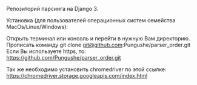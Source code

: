 Репозиторий парсинга на Django 3.

Установка (для пользователей операционных систем семейства MacOs/Linux/Windows):

Открыть терминал или консоль и перейти в нужную Вам директорию. Прописать команду git clone git@github.com:Pungushe/parser_order.git Если Вы используете https, то: https://github.com/Pungushe/parser_order.git

Так же необходимо установить chromedriver по этой ссылке: https://chromedriver.storage.googleapis.com/index.html
